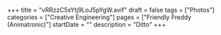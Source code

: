 +++
title = "vRRzzC5sYtj9LoJ5pYgW.avif"
draft = false
tags = ["Photos"]
categories = ["Creative Engineering"]
pages = ["Friendly Freddy (Animatronic)"]
startDate = ""
description = "Ditto"
+++
